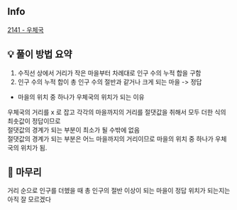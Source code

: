 ## Info
[2141 - 우체국](https://www.acmicpc.net/problem/2141)

## 💡 풀이 방법 요약

1. 수직선 상에서 거리가 작은 마을부터 차례대로 인구 수의 누적 합을 구함
2. 인구 수의 누적 합이 총 인구 수의 절반과 같거나 크게 되는 마을 -> 정답

- 마을의 위치 중 하나가 우체국의 위치가 되는 이유

우체국의 거리를 x 로 잡고 각각의 마을까지의 거리를 절댓값을 취해서 모두 더한 식의 최솟값이 정답이므로   
절댓값의 경계가 되는 부분이 최소가 될 수밖에 없음  
절댓값의 경계가 되는 부분은 어느 마을까지의 거리이므로 마을의 위치 중 하나가 우체국의 위치가 됨.


## 🙂 마무리
거리 순으로 인구를 더헸을 때 총 인구의 절반 이상이 되는 마을이 정답 위치가 되는지는 아직 잘 모르겠다
